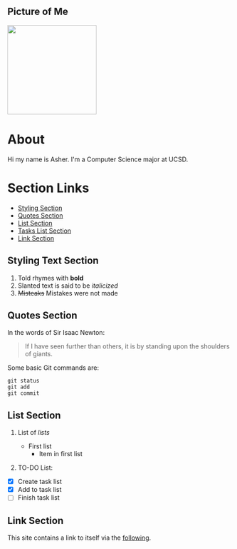 
## Picture of Me
<img src="https://user-images.githubusercontent.com/60761222/105061114-fbd4fd80-5a2d-11eb-93e5-e00edc5d5e58.jpg" width=200px>

# About
Hi my name is Asher. I'm a Computer Science major at UCSD. 

# Section Links
- [Styling Section](https://github.com/asherbav/asherbav.github.io/blob/main/index.md#styling-text-section)
- [Quotes Section](https://github.com/asherbav/asherbav.github.io/blob/main/index.md#quotes-section)
- [List Section](https://github.com/asherbav/asherbav.github.io/blob/main/index.md#list-section)
- [Tasks List Section](https://github.com/asherbav/asherbav.github.io/blob/main/index.md#tasks-list-section)
- [Link Section](https://github.com/asherbav/asherbav.github.io/blob/main/index.md#link-section)


## Styling Text Section

1. Told rhymes with **bold**
2. Slanted text is said to be *italicized*
3. ~~Misteaks~~ Mistakes were not made

## Quotes Section
In the words of Sir Isaac Newton:

> If I have seen further than others, it is by standing upon the shoulders of giants.

Some basic Git commands are:
```
git status
git add
git commit
```
## List Section
1. List of *lists* 
   - First list
     - Item in first list

2. TO-DO List: 
- [x] Create task list
- [x] Add to task list
- [ ] Finish task list

## Link Section

This site contains a link to itself via the [following](https://asherbav.github.io/).

